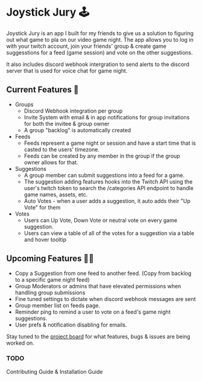 # Joystick Jury 🕹️

Joystick Jury is an app I built for my friends to give us a solution to figuring out what game to pla on our video game night.
The app allows you to log in with your twitch account, join your friends' group & create game suggesstions for a feed (game session) and
vote on the other suggestions.

It also includes discord webhook intergration to send alerts to the discord server that is used for voice chat for game night.

## Current Features 🚀
- Groups
    - Discord Webhook integration per group
    - Invite System with email & in app notifications for group invitations for both the invitee & group owner
    - A group "backlog" is automatically created
- Feeds
    - Feeds represent a game night or session and have a start time that is casted to the users' timezone.
    - Feeds can be created by any member in the group if the group owner allows for that.
- Suggestions
    - A group member can submit suggestions into a feed for a game.
    - The suggestion adding features hooks into the Twitch API using the user's twitch token to search the /categories API endpoint to handle game names, assets, etc.
    - Auto Votes - when a user adds a suggestion, it auto adds their "Up Vote" for them
- Votes
    - Users can Up Vote, Down Vote or neutral vote on every game suggestion.
    - Users can view a table of all of the votes for a suggestion via a table and hover tooltip

## Upcoming Features 👨‍💻
- Copy a Suggestion from one feed to another feed. (Copy from backlog to a specific game night feed)
- Group Moderators or admins that have elevated permissions when handling group submissions
- Fine tuned settings to dictate when discord webhook messages are sent
- Group member list on feeds page.
- Reminder ping to remind a user to vote on a feed's game night suggestions.
- User prefs & notification disabling for emails.

Stay tuned to the [project board](https://github.com/users/kyledoesdev/projects/1/views/1) for what features, bugs & issues are being worked on.

### TODO

Contributing Guide & Installation Guide